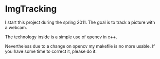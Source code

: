 # ImgTracking

I start this project during the spring 2011.
The goal is to track a picture with a webcam.

The technology inside is a simple use of opencv in c++.

Nevertheless due to a change on opencv my makefile is no more usable.
If you have some time to correct it, please do it.

